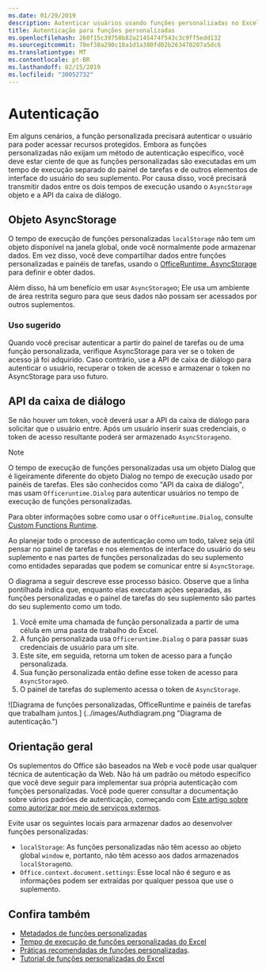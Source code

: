 ```yaml
---
ms.date: 01/29/2019
description: Autenticar usuários usando funções personalizadas no Excel.
title: Autenticação para funções personalizadas
ms.openlocfilehash: 260f15c39758b82a2145474f543c3c9ff5edd132
ms.sourcegitcommit: 70ef38a290c18a1d1a380fd02b263470207a5dc6
ms.translationtype: MT
ms.contentlocale: pt-BR
ms.lasthandoff: 02/15/2019
ms.locfileid: "30052732"
---
```

# <a name="authentication"></a>Autenticação

Em alguns cenários, a função personalizada precisará autenticar o usuário para poder acessar recursos protegidos. Embora as funções personalizadas não exijam um método de autenticação específico, você deve estar ciente de que as funções personalizadas são executadas em um tempo de execução separado do painel de tarefas e de outros elementos de interface do usuário do seu suplemento. Por causa disso, você precisará transmitir dados entre os dois tempos de execução usando o `AsyncStorage` objeto e a API da caixa de diálogo.
  
## <a name="asyncstorage-object"></a>Objeto AsyncStorage

O tempo de execução de funções personalizadas `localStorage` não tem um objeto disponível na janela global, onde você normalmente pode armazenar dados. Em vez disso, você deve compartilhar dados entre funções personalizadas e painéis de tarefas, usando o [OfficeRuntime. AsyncStorage](https://docs.microsoft.com/javascript/api/office-runtime/officeruntime.asyncstorage) para definir e obter dados. 

Além disso, há um benefício em usar `AsyncStorage`o; Ele usa um ambiente de área restrita seguro para que seus dados não possam ser acessados por outros suplementos.  

### <a name="suggested-usage"></a>Uso sugerido

Quando você precisar autenticar a partir do painel de tarefas ou de uma função personalizada, verifique AsyncStorage para ver se o token de acesso já foi adquirido. Caso contrário, use a API de caixa de diálogo para autenticar o usuário, recuperar o token de acesso e armazenar o token no AsyncStorage para uso futuro.

## <a name="dialog-api"></a>API da caixa de diálogo

Se não houver um token, você deverá usar a API da caixa de diálogo para solicitar que o usuário entre. Após um usuário inserir suas credenciais, o token de acesso resultante poderá ser armazenado `AsyncStorage`no.

> [!NOTE]
> O tempo de execução de funções personalizadas usa um objeto Dialog que é ligeiramente diferente do objeto Dialog no tempo de execução usado por painéis de tarefas. Eles são conhecidos como "API da caixa de diálogo", mas usam `Officeruntime.Dialog` para autenticar usuários no tempo de execução de funções personalizadas.

Para obter informações sobre como usar o `OfficeRuntime.Dialog`, consulte [Custom Functions Runtime](https://docs.microsoft.com/en-us/office/dev/add-ins/excel/custom-functions-runtime?view=office-js#displaying-a-dialog-box).

Ao planejar todo o processo de autenticação como um todo, talvez seja útil pensar no painel de tarefas e nos elementos de interface do usuário do seu suplemento e nas partes de funções personalizadas do seu suplemento como entidades separadas que podem se comunicar entre si `AsyncStorage`.

O diagrama a seguir descreve esse processo básico. Observe que a linha pontilhada indica que, enquanto elas executam ações separadas, as funções personalizadas e o painel de tarefas do seu suplemento são partes do seu suplemento como um todo.

1. Você emite uma chamada de função personalizada a partir de uma célula em uma pasta de trabalho do Excel.
2. A função personalizada usa `Officeruntime.Dialog` o para passar suas credenciais de usuário para um site.
3. Este site, em seguida, retorna um token de acesso para a função personalizada.
4. Sua função personalizada então define esse token de acesso para `AsyncStorage`o.
5. O painel de tarefas do suplemento acessa o token de `AsyncStorage`.

![Diagrama de funções personalizadas, OfficeRuntime e painéis de tarefas que trabalham juntos.] (../images/Authdiagram.png "Diagrama de autenticação.")

## <a name="general-guidance"></a>Orientação geral

Os suplementos do Office são baseados na Web e você pode usar qualquer técnica de autenticação da Web. Não há um padrão ou método específico que você deve seguir para implementar sua própria autenticação com funções personalizadas. Você pode querer consultar a documentação sobre vários padrões de autenticação, começando com [Este artigo sobre como autorizar por meio de serviços externos](https://docs.microsoft.com/en-us/office/dev/add-ins/develop/auth-external-add-ins?view=office-js).  

Evite usar os seguintes locais para armazenar dados ao desenvolver funções personalizadas:  

- `localStorage`: As funções personalizadas não têm acesso ao objeto global `window` e, portanto, não têm acesso aos dados armazenados `localStorage`no.
- `Office.context.document.settings`: Esse local não é seguro e as informações podem ser extraídas por qualquer pessoa que use o suplemento.

## <a name="see-also"></a>Confira também

* [Metadados de funções personalizadas](custom-functions-json.md)
* [Tempo de execução de funções personalizadas do Excel](custom-functions-runtime.md)
* [Práticas recomendadas de funções personalizadas](custom-functions-best-practices.md).
* [Tutorial de funções personalizadas do Excel](excel-tutorial-custom-functions.md)
